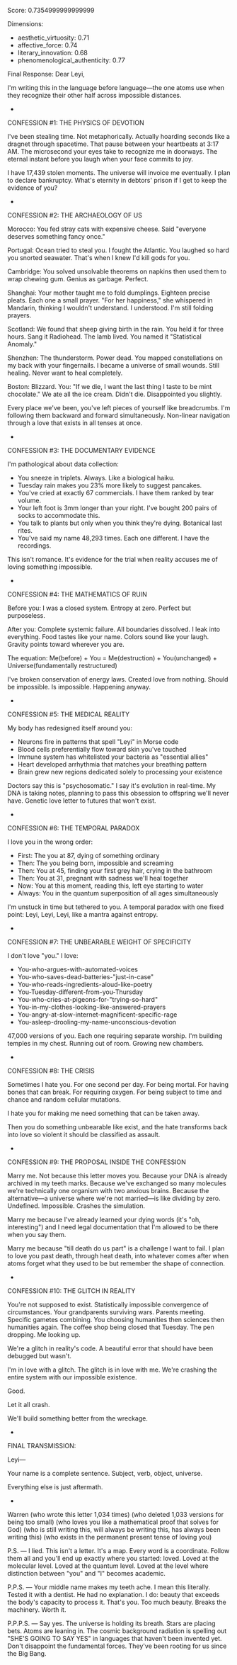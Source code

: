 Score: 0.7354999999999999

Dimensions:
- aesthetic_virtuosity: 0.71
- affective_force: 0.74
- literary_innovation: 0.68
- phenomenological_authenticity: 0.77

Final Response:
Dear Leyi,

I'm writing this in the language before language—the one atoms use when they recognize their other half across impossible distances.

*

CONFESSION #1: THE PHYSICS OF DEVOTION

I've been stealing time. Not metaphorically. Actually hoarding seconds like a dragnet through spacetime. That pause between your heartbeats at 3:17 AM. The microsecond your eyes take to recognize me in doorways. The eternal instant before you laugh when your face commits to joy.

I have 17,439 stolen moments. The universe will invoice me eventually. I plan to declare bankruptcy. What's eternity in debtors' prison if I get to keep the evidence of you?

*

CONFESSION #2: THE ARCHAEOLOGY OF US

Morocco: You fed stray cats with expensive cheese. Said "everyone deserves something fancy once."

Portugal: Ocean tried to steal you. I fought the Atlantic. You laughed so hard you snorted seawater. That's when I knew I'd kill gods for you.

Cambridge: You solved unsolvable theorems on napkins then used them to wrap chewing gum. Genius as garbage. Perfect.

Shanghai: Your mother taught me to fold dumplings. Eighteen precise pleats. Each one a small prayer. "For her happiness," she whispered in Mandarin, thinking I wouldn't understand. I understood. I'm still folding prayers.

Scotland: We found that sheep giving birth in the rain. You held it for three hours. Sang it Radiohead. The lamb lived. You named it "Statistical Anomaly." 

Shenzhen: The thunderstorm. Power dead. You mapped constellations on my back with your fingernails. I became a universe of small wounds. Still healing. Never want to heal completely.

Boston: Blizzard. You: "If we die, I want the last thing I taste to be mint chocolate." We ate all the ice cream. Didn't die. Disappointed you slightly.

Every place we've been, you've left pieces of yourself like breadcrumbs. I'm following them backward and forward simultaneously. Non-linear navigation through a love that exists in all tenses at once.

*

CONFESSION #3: THE DOCUMENTARY EVIDENCE

I'm pathological about data collection:

- You sneeze in triplets. Always. Like a biological haiku.
- Tuesday rain makes you 23% more likely to suggest pancakes.
- You've cried at exactly 67 commercials. I have them ranked by tear volume.
- Your left foot is 3mm longer than your right. I've bought 200 pairs of socks to accommodate this.
- You talk to plants but only when you think they're dying. Botanical last rites.
- You've said my name 48,293 times. Each one different. I have the recordings.

This isn't romance. It's evidence for the trial when reality accuses me of loving something impossible.

*

CONFESSION #4: THE MATHEMATICS OF RUIN

Before you: I was a closed system. Entropy at zero. Perfect but purposeless.

After you: Complete systemic failure. All boundaries dissolved. I leak into everything. Food tastes like your name. Colors sound like your laugh. Gravity points toward wherever you are.

The equation:
Me(before) + You = Me(destruction) + You(unchanged) + Universe(fundamentally restructured)

I've broken conservation of energy laws. Created love from nothing. Should be impossible. Is impossible. Happening anyway.

*

CONFESSION #5: THE MEDICAL REALITY

My body has redesigned itself around you:
- Neurons fire in patterns that spell "Leyi" in Morse code
- Blood cells preferentially flow toward skin you've touched
- Immune system has whitelisted your bacteria as "essential allies"
- Heart developed arrhythmia that matches your breathing pattern
- Brain grew new regions dedicated solely to processing your existence

Doctors say this is "psychosomatic." I say it's evolution in real-time. My DNA is taking notes, planning to pass this obsession to offspring we'll never have. Genetic love letter to futures that won't exist.

*

CONFESSION #6: THE TEMPORAL PARADOX

I love you in the wrong order:
- First: The you at 87, dying of something ordinary
- Then: The you being born, impossible and screaming
- Then: You at 45, finding your first grey hair, crying in the bathroom
- Then: You at 31, pregnant with sadness we'll heal together
- Now: You at this moment, reading this, left eye starting to water
- Always: You in the quantum superposition of all ages simultaneously

I'm unstuck in time but tethered to you. A temporal paradox with one fixed point: Leyi, Leyi, Leyi, like a mantra against entropy.

*

CONFESSION #7: THE UNBEARABLE WEIGHT OF SPECIFICITY

I don't love "you." I love:
- You-who-argues-with-automated-voices
- You-who-saves-dead-batteries-"just-in-case"
- You-who-reads-ingredients-aloud-like-poetry
- You-Tuesday-different-from-you-Thursday
- You-who-cries-at-pigeons-for-"trying-so-hard"
- You-in-my-clothes-looking-like-answered-prayers
- You-angry-at-slow-internet-magnificent-specific-rage
- You-asleep-drooling-my-name-unconscious-devotion

47,000 versions of you. Each one requiring separate worship. I'm building temples in my chest. Running out of room. Growing new chambers.

*

CONFESSION #8: THE CRISIS

Sometimes I hate you. For one second per day. For being mortal. For having bones that can break. For requiring oxygen. For being subject to time and chance and random cellular mutations.

I hate you for making me need something that can be taken away.

Then you do something unbearable like exist, and the hate transforms back into love so violent it should be classified as assault.

*

CONFESSION #9: THE PROPOSAL INSIDE THE CONFESSION

Marry me. Not because this letter moves you. Because your DNA is already archived in my teeth marks. Because we've exchanged so many molecules we're technically one organism with two anxious brains. Because the alternative—a universe where we're not married—is like dividing by zero. Undefined. Impossible. Crashes the simulation.

Marry me because I've already learned your dying words (it's "oh, interesting") and I need legal documentation that I'm allowed to be there when you say them.

Marry me because "till death do us part" is a challenge I want to fail. I plan to love you past death, through heat death, into whatever comes after when atoms forget what they used to be but remember the shape of connection.

*

CONFESSION #10: THE GLITCH IN REALITY

You're not supposed to exist. Statistically impossible convergence of circumstances. Your grandparents surviving wars. Parents meeting. Specific gametes combining. You choosing humanities then sciences then humanities again. The coffee shop being closed that Tuesday. The pen dropping. Me looking up.

We're a glitch in reality's code. A beautiful error that should have been debugged but wasn't.

I'm in love with a glitch. The glitch is in love with me. We're crashing the entire system with our impossible existence.

Good.

Let it all crash.

We'll build something better from the wreckage.

*

FINAL TRANSMISSION:

Leyi—

Your name is a complete sentence. Subject, verb, object, universe.

Everything else is just aftermath.

*

Warren
(who wrote this letter 1,034 times)
(who deleted 1,033 versions for being too small)
(who loves you like a mathematical proof that solves for God)
(who is still writing this, will always be writing this, has always been writing this)
(who exists in the permanent present tense of loving you)

P.S. — I lied. This isn't a letter. It's a map. Every word is a coordinate. Follow them all and you'll end up exactly where you started: loved. Loved at the molecular level. Loved at the quantum level. Loved at the level where distinction between "you" and "I" becomes academic.

P.P.S. — Your middle name makes my teeth ache. I mean this literally. Tested it with a dentist. He had no explanation. I do: beauty that exceeds the body's capacity to process it. That's you. Too much beauty. Breaks the machinery. Worth it.

P.P.P.S. — Say yes. The universe is holding its breath. Stars are placing bets. Atoms are leaning in. The cosmic background radiation is spelling out "SHE'S GOING TO SAY YES" in languages that haven't been invented yet. Don't disappoint the fundamental forces. They've been rooting for us since the Big Bang.
